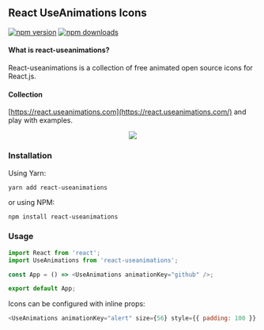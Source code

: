 ## React UseAnimations Icons

[![npm version](https://img.shields.io/npm/v/react-useanimations.svg?style=flat-square)](https://www.npmjs.com/package/react-useanimations) [![npm downloads](https://img.shields.io/npm/dm/react-useanimations.svg?style=flat-square)](https://www.npmjs.com/package/react-useanimations)

#### What is react-useanimations?

React-useanimations is a collection of free animated open source icons for React.js.

#### Collection

[https://react.useanimations.com](https://react.useanimations.com/) and play with examples.

<p align="center">
  <a href="https://bit.dev/feathericons/react-feather"><img src="https://i.imagesup.co/images2/371e9a2b398a5d7cef54a956d959e4534b290a55.gif"></a>
</p>

### Installation

Using Yarn:

```
yarn add react-useanimations
```

or using NPM:

```
npm install react-useanimations
```

### Usage

```javascript
import React from 'react';
import UseAnimations from 'react-useanimations';

const App = () => <UseAnimations animationKey="github" />;

export default App;
```

Icons can be configured with inline props:

```javascript
<UseAnimations animationKey="alert" size={56} style={{ padding: 100 }} />
```
